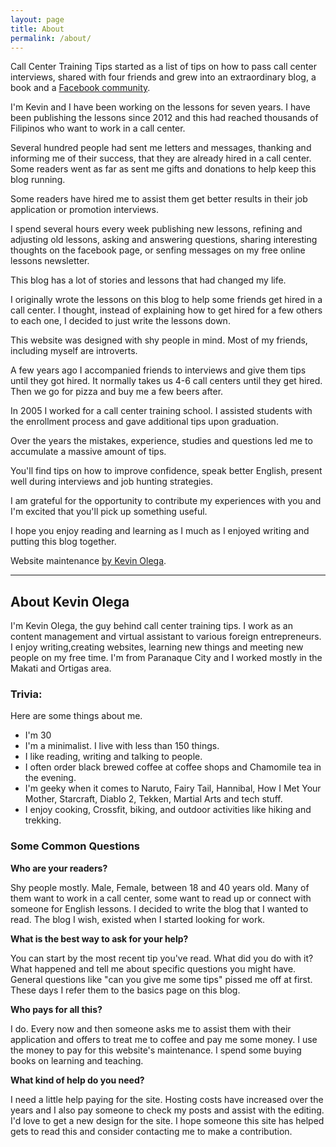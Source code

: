 ```yaml
---
layout: page
title: About
permalink: /about/
---
```


Call Center Training Tips started as a list of tips on how to pass call center interviews, shared with four friends and grew into an extraordinary blog, a book and a [Facebook community](http://facebook.com/callcentertrainingtips/). 

I'm Kevin and I have been working on the lessons for seven years. I have been publishing the lessons since 2012 and this had reached thousands of Filipinos who want to work in a call center.

Several hundred people had sent me letters and messages, thanking and informing me of their success, that they are already hired in a call center. Some readers went as far as sent me gifts and donations to help keep this blog running.

Some readers have hired me to assist them get better results in their job application or promotion interviews.

I spend several hours every week publishing new lessons, refining and adjusting old lessons, asking and answering questions, sharing interesting thoughts on the facebook page, or senfing messages on my free online lessons newsletter.

This blog has a lot of stories and lessons that had changed my life.

I originally wrote the lessons on this blog to help some friends get hired in a call center. I thought, instead of explaining how to get hired for a few others to each one, I decided to just write the lessons down.

This website was designed with shy people in mind. Most of my friends, including myself are introverts.

A few years ago I accompanied friends to interviews and give them tips until they got hired. It normally takes us 4-6 call centers until they get hired. Then we go for pizza and buy me a few beers after.

In 2005 I worked for a call center training school. I assisted students with the enrollment process and gave additional tips upon graduation.

Over the years the mistakes, experience, studies and questions led me to accumulate a massive amount of tips.

You'll find tips on how to improve confidence, speak better English, present well during interviews and job hunting strategies.

I am grateful for the opportunity to contribute my experiences with you and I'm excited that you'll pick up something useful.

I hope you enjoy reading and learning as I much as I enjoyed writing and putting this blog together.

Website maintenance [by Kevin Olega](http://kevinolega.com).

***

## About Kevin Olega

I'm Kevin Olega, the guy behind call center training tips. I work as an content management and virtual assistant to various foreign entrepreneurs. I enjoy writing,creating websites, learning new things and meeting new people on my free time. I'm from Paranaque City and I worked mostly in the Makati and Ortigas area.

### Trivia:

Here are some things about me.

- I'm 30
- I'm a minimalist. I live with less than 150 things.
- I like reading, writing and talking to people.
- I often order black brewed coffee at coffee shops and Chamomile tea in the evening.
- I'm geeky when it comes to Naruto, Fairy Tail, Hannibal, How I Met Your Mother, Starcraft, Diablo 2, Tekken, Martial Arts and tech stuff.
- I enjoy cooking, Crossfit, biking, and outdoor activities like hiking and trekking.


### Some Common Questions

**Who are your readers?**

Shy people mostly. Male, Female, between 18 and 40 years old. Many of them want to work in a call center, some want to read up or connect with someone for English lessons. I decided to write the blog that I wanted to read. The blog I wish, existed when I started looking for work.

**What is the best way to ask for your help?**

You can start by the most recent tip you've read. What did you do with it? What happened and tell me about specific questions you might have. General questions like "can you give me some tips" pissed me off at first. These days I refer them to the basics page on this blog.

**Who pays for all this?**

I do. Every now and then someone asks me to assist them with their application and offers to treat me to coffee and pay me some money. I use the money to pay for this website's maintenance. I spend some buying books on learning and teaching.

**What kind of help do you need?**

I need a little help paying for the site. Hosting costs have increased over the years and I also pay someone to check my posts and assist with the editing. I'd love to get a new design for the site. I hope someone this site has helped gets to read this and consider contacting me to make a contribution.
